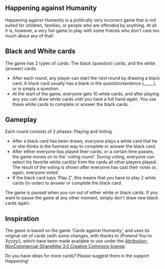 ## Happening against Humanity
Happening against Humanity is a politically very incorrect game that is not suited for children, families, or people who are offended by anything. At all. It is, however, a very fun game to play with some friends who don't care too much about any of that!

## Black and White cards
The game has 2 types of cards: The black (question) cards, and the white (answer) cards.
- After each round, any player can start the next round by drawing a black card. A black card usually has a blank in the question/sentence (\_\_\_\_\_), or is simply a question.
- At the start of the game, everyone gets 10 white cards, and after playing any you can draw white cards until you have a full hand again. You use these white cards to complete or answer the black cards.

## Gameplay
Each round consists of 2 phases: Playing and Voting.

- After a black card has been drawn, everyone plays a white card that he or she thinks is the funniest way to complete or answer the black card.
- After either everyone has played their cards, or a certain time passes, the game moves on to the 'voting round'. During voting, everyone can select his favorite white card(s) from the cards all other players played. The result of the voting is shown after everyone has cast their votes or, again, everyone voted.
- If the black card says 'Play 2', this means that you have to play 2 white cards (in order) to answer or complete the black card.

The game is paused when you run out of either white or black cards. If you want to pause the game at any other moment, simply don't draw new black cards again.

## Inspiration
The game is based on the game 'Cards against Humanity', and uses its original set of cards (with some changes, with thanks to /Pretend You're Xyzzy/), which have been made available to use under the [Attribution-NonCommercial-ShareAlike 3.0 Creative Commons license](http://creativecommons.org/licenses/by-nc-sa/3.0/).

Do you have ideas for more cards? Please suggest them in the support Happening!
